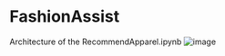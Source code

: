 # FashionAssist
Architecture of the RecommendApparel.ipynb
![image](https://github.com/vkrisvasan/FashionAssist/assets/10602190/866cebf8-24a9-476c-a13c-0a3e95168ef1)
